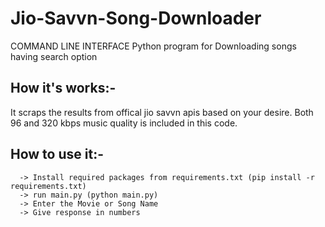# Jio-Savvn-Song-Downloader
  COMMAND LINE INTERFACE Python program for Downloading songs having search option

## How it's works:-
  It scraps the results from offical jio savvn apis based on your desire.
  Both 96 and 320 kbps music quality is included in this code.

## How to use it:-
      -> Install required packages from requirements.txt (pip install -r requirements.txt)
      -> run main.py (python main.py)
      -> Enter the Movie or Song Name
      -> Give response in numbers

